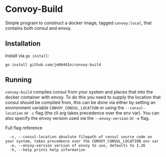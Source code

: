 # Convoy-Build

Simple program to construct a docker image, tagged `convoy:local`, that contains both consul
and envoy. 

## Installation

Install via `go install`:
```
go install github.com/jm96441n/convoy-build
```

## Running
`convoy-build` compiles consul from your system and places that into the docker container with envoy. To do this you
need to supply the location that consul should be compiled from, this can be done via either by setting an environment
variable `CONVOY_CONSUL_LOCATION` or using the `--consul-location` or `-c` flag (the cli arg takes
precedence over the env var). You can also specify the envoy version used via the `--envoy-version` or `-e` flag.

Full flag reference
```
  -c, --consul-location absolute filepath of consul source code on your system, takes precedence over the CONVOY_CONSUL_LOCATION env var
  -e, --envoy-version version of envoy to use, defaults to 1.26
  -h, --help prints help information 
```
